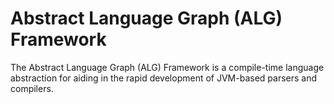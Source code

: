 Abstract Language Graph (ALG) Framework
=======================================
The Abstract Language Graph (ALG) Framework is a compile-time language abstraction for aiding in the rapid development of JVM-based parsers and compilers. 
